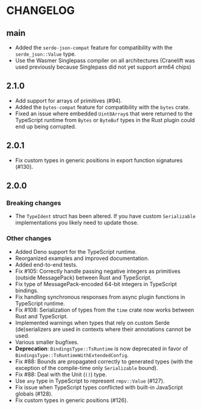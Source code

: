 # CHANGELOG

## main

- Added the `serde-json-compat` feature for compatibility with the
  `serde_json::Value` type.
- Use the Wasmer Singlepass compiler on all architectures (Cranelift
  was used previously because Singlepass did not yet support arm64 chips)

## 2.1.0

- Add support for arrays of primitives (#94).
- Added the `bytes-compat` feature for compatibility with the `bytes` crate.
- Fixed an issue where embedded `Uint8Array`s that were returned to the
  TypeScript runtime from `Bytes` or `ByteBuf` types in the Rust plugin could
  end up being corrupted.

## 2.0.1

- Fix custom types in generic positions in export function signatures (#130).

## 2.0.0

### Breaking changes

- The `TypeIdent` struct has been altered. If you have custom `Serializable`
  implementations you likely need to update those.

### Other changes

- Added Deno support for the TypeScript runtime.
- Reorganized examples and improved documentation.
- Added end-to-end tests.
- Fix #105: Correctly handle passing negative integers as primitives (outside
  MessagePack) between Rust and TypeScript.
- Fix type of MessagePack-encoded 64-bit integers in TypeScript bindings.
- Fix handling synchronous responses from async plugin functions in TypeScript
  runtime.
- Fix #108: Serialization of types from the `time` crate now works between Rust
  and TypeScript.
- Implemented warnings when types that rely on custom Serde (de)serializers are
  used in contexts where their annotations cannot be used.
- Various smaller bugfixes.
- **Deprecation**: `BindingsType::TsRuntime` is now deprecated in favor of
  `BindingsType::TsRuntimeWithExtendedConfig`.
- Fix #88: Bounds are propagated correctly to generated types (with the
  exception of the compile-time only `Serializable` bound).
- Fix #88: Deal with the Unit (`()`) type.
- Use `any` type in TypeScript to represent `rmpv::Value` (#127).
- Fix issue when TypeScript types conflicted with built-in JavaScript globals
  (#128).
- Fix custom types in generic positions (#126).
